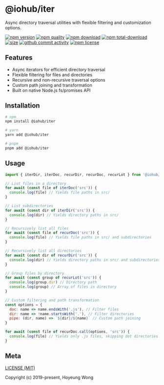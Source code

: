 # @iohub/iter

Async directory traversal utilities with flexible filtering and customization options.

[![npm version](https://img.shields.io/npm/v/@iohub/iter.svg?style=flat-square)](https://npmjs.org/package/@iohub/iter)
[![npm quality](http://npm.packagequality.com/shield/@iohub/iter.svg?style=flat-square)](http://packagequality.com/#?package=@iohub/iter)
[![npm download](https://img.shields.io/npm/dm/@iohub/iter.svg?style=flat-square)](https://npmjs.org/package/@iohub/iter)
[![npm total-download](https://img.shields.io/npm/dt/@iohub/iter.svg?style=flat-square)](https://npmjs.org/package/@iohub/iter)
[![size](https://packagephobia.now.sh/badge?p=@iohub/iter)](https://packagephobia.now.sh/result?p=@iohub/iter)
[![github commit activity](https://img.shields.io/github/commit-activity/y/hoyeungw/@iohub/iter?style=flat-square)](https://github.com/hoyeungw/@iohub/iter)
[![npm license](https://img.shields.io/npm/l/@iohub/iter.svg?style=flat-square)](https://npmjs.org/package/@iohub/iter)

## Features

- Async iterators for efficient directory traversal
- Flexible filtering for files and directories
- Recursive and non-recursive traversal options
- Custom path joining and transformation
- Built on native Node.js fs/promises API

## Installation

```bash
# npm
npm install @iohub/iter

# yarn
yarn add @iohub/iter

# pnpm
pnpm add @iohub/iter
```

## Usage

```js
import { iterDir, iterDoc, recurDir, recurDoc, recurLot } from '@iohub/iter'

// List files in a directory
for await (const file of iterDoc('src')) {
  console.log(file) // Yields file paths in src/
}

// List subdirectories
for await (const dir of iterDir('src')) {
  console.log(dir) // Yields directory paths in src/
}

// Recursively list all files
for await (const file of recurDoc('src')) {
  console.log(file) // Yields file paths in src/ and subdirectories
}

// Recursively list all directories
for await (const dir of recurDir('src')) {
  console.log(dir) // Yields directory paths in src/ and subdirectories
}

// Group files by directory
for await (const group of recurLot('src')) {
  console.log(group.dir) // Directory path
  console.log(group) // Array of files in directory
}

// Custom filtering and path transformation
const options = {
  doc: name => name.endsWith('.js'), // Filter files
  dir: name => !name.startsWith('.'), // Filter directories
  pipe: (dir, name) => `${dir}/${name}` // Custom path joining
}

for await (const file of recurDoc.call(options, 'src')) {
  console.log(file) // Yields only .js files, skipping dot directories
}
```

## Meta

[LICENSE (MIT)](/LICENSE)

Copyright (c) 2019-present, Hoyeung Wong
